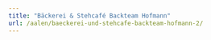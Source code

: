 ```yaml
---
title: "Bäckerei & Stehcafé Backteam Hofmann"
url: /aalen/baeckerei-und-stehcafe-backteam-hofmann-2/
---
```

